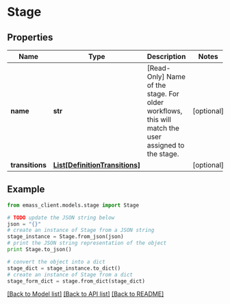 # Stage


## Properties
Name | Type | Description | Notes
------------ | ------------- | ------------- | -------------
**name** | **str** | [Read-Only] Name of the stage. For older workflows, this will match the user assigned to the stage. | [optional] 
**transitions** | [**List[DefinitionTransitions]**](DefinitionTransitions.md) |  | [optional] 

## Example

```python
from emass_client.models.stage import Stage

# TODO update the JSON string below
json = "{}"
# create an instance of Stage from a JSON string
stage_instance = Stage.from_json(json)
# print the JSON string representation of the object
print Stage.to_json()

# convert the object into a dict
stage_dict = stage_instance.to_dict()
# create an instance of Stage from a dict
stage_form_dict = stage.from_dict(stage_dict)
```
[[Back to Model list]](../README.md#documentation-for-models) [[Back to API list]](../README.md#documentation-for-api-endpoints) [[Back to README]](../README.md)


